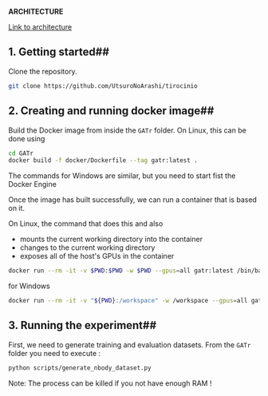 **ARCHITECTURE**

[Link to architecture](https://app.diagrams.net/#G10ioNA3i7YScJ8ETAOgx_yFk_1T61TpLh#%7B%22pageId%22%3A%22t11QtQghpPKsjs9m8q-p%22%7D)

## 1. Getting started##

Clone the repository. 

```bash
git clone https://github.com/UtsuroNoArashi/tirocinio
```
## 2. Creating and running docker image##

Build the Docker image from inside the `GATr` folder. 
On Linux, this can be done using

```bash
cd GATr
docker build -f docker/Dockerfile --tag gatr:latest .
```

The commands for Windows are similar, but you need to start fist the Docker Engine

Once the image has built successfully, we can run a container that is based on it.

On Linux, the command that does this and also

- mounts the current working directory into the container
- changes to the current working directory
- exposes all of the host's GPUs in the container

```bash
docker run --rm -it -v $PWD:$PWD -w $PWD --gpus=all gatr:latest /bin/bash
```

for Windows 
```bash
docker run --rm -it -v "${PWD}:/workspace" -w /workspace --gpus=all gatr:latest /bin/bash
```

## 3. Running the experiment##
First, we need to generate training and evaluation datasets. From the `GATr` folder you need to execute : 

```bash
python scripts/generate_nbody_dataset.py
```

Note: The process can be killed if you not have enough RAM !